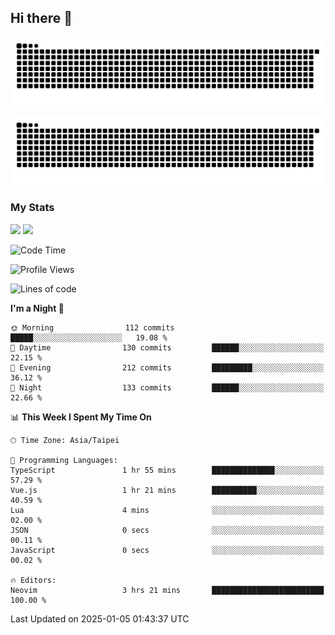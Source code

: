 ## Hi there 👋

<div align="center">

![GitHub Snake Light](https://raw.githubusercontent.com/CSY54/CSY54/snake/github-snake.svg#gh-light-mode-only)

![GitHub Snake dark](https://raw.githubusercontent.com/CSY54/CSY54/snake/github-snake-dark.svg#gh-dark-mode-only)

</div>

### My Stats

<picture>
  <source
    srcset="https://github-readme-stats.vercel.app/api?username=CSY54&show_icons=true&hide_border=true&hide_rank=true&bg_color=eff1f5&text_color=4c4f69&icon_color=8839ef&title_color=179299"
    media="(prefers-color-scheme: light)"
    height="195"
  />
  <img
    src="https://github-readme-stats.vercel.app/api?username=CSY54&show_icons=true&hide_border=true&hide_rank=true&bg_color=1e1e2e&text_color=cdd6f4&icon_color=cba6f7&title_color=94e2d5"
    height="195"
  />
</picture>
<picture>
  <source
    srcset="https://github-readme-stats.vercel.app/api/top-langs/?username=CSY54&layout=compact&hide_border=true&card_width=445&bg_color=eff1f5&text_color=4c4f69&icon_color=8839ef&title_color=179299"
    media="(prefers-color-scheme: light)"
    height="195"
  />
  <img
    src="https://github-readme-stats.vercel.app/api/top-langs/?username=CSY54&layout=compact&hide_border=true&card_width=445&bg_color=1e1e2e&text_color=cdd6f4&icon_color=cba6f7&title_color=94e2d5"
    height="195"
  />
</picture>

<!--START_SECTION:waka-->
![Code Time](http://img.shields.io/badge/Code%20Time-2%2C351%20hrs%2025%20mins-blue)

![Profile Views](http://img.shields.io/badge/Profile%20Views-19-blue)

![Lines of code](https://img.shields.io/badge/From%20Hello%20World%20I%27ve%20Written-473.0%20thousand%20lines%20of%20code-blue)

**I'm a Night 🦉** 

```text
🌞 Morning                112 commits         █████░░░░░░░░░░░░░░░░░░░░   19.08 % 
🌆 Daytime                130 commits         ██████░░░░░░░░░░░░░░░░░░░   22.15 % 
🌃 Evening                212 commits         █████████░░░░░░░░░░░░░░░░   36.12 % 
🌙 Night                  133 commits         ██████░░░░░░░░░░░░░░░░░░░   22.66 % 
```


📊 **This Week I Spent My Time On** 

```text
🕑︎ Time Zone: Asia/Taipei

💬 Programming Languages: 
TypeScript               1 hr 55 mins        ██████████████░░░░░░░░░░░   57.29 % 
Vue.js                   1 hr 21 mins        ██████████░░░░░░░░░░░░░░░   40.59 % 
Lua                      4 mins              ░░░░░░░░░░░░░░░░░░░░░░░░░   02.00 % 
JSON                     0 secs              ░░░░░░░░░░░░░░░░░░░░░░░░░   00.11 % 
JavaScript               0 secs              ░░░░░░░░░░░░░░░░░░░░░░░░░   00.02 % 

🔥 Editors: 
Neovim                   3 hrs 21 mins       █████████████████████████   100.00 % 
```


 Last Updated on 2025-01-05 01:43:37 UTC
<!--END_SECTION:waka-->

<!--
**CSY54/CSY54** is a ✨ _special_ ✨ repository because its `README.md` (this file) appears on your GitHub profile.

Here are some ideas to get you started:

- 🔭 I’m currently working on ...
- 🌱 I’m currently learning ...
- 👯 I’m looking to collaborate on ...
- 🤔 I’m looking for help with ...
- 💬 Ask me about ...
- 📫 How to reach me: ...
- 😄 Pronouns: ...
- ⚡ Fun fact: ...
-->
